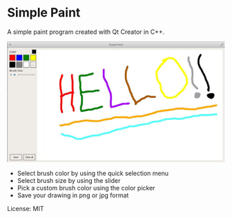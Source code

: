# Simple Paint

A simple paint program created with Qt Creator in C++.

![Screenshot](/screenshots/paint-screenshot.jpeg?raw=true "Paint Screenshot")

- Select brush color by using the quick selection menu
- Select brush size by using the slider
- Pick a custom brush color using the color picker
- Save your drawing in png or jpg format

License: MIT
